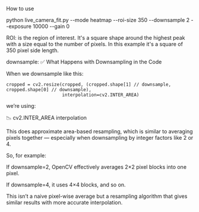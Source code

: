 How to use

python live_camera_fit.py --mode heatmap --roi-size 350 --downsample 2 --exposure 10000 --gain 0

ROI: is the region of interest. It's a square shape around the highest peak with a size equal to the number of pixels. In this example it's a square of 350 pixel side length. 

downsample:
✅ What Happens with Downsampling in the Code

When we downsample like this:
```
cropped = cv2.resize(cropped, (cropped.shape[1] // downsample, cropped.shape[0] // downsample),
                     interpolation=cv2.INTER_AREA)
```

we’re using:

📉 cv2.INTER_AREA interpolation

This does approximate area-based resampling, which is similar to averaging pixels together — especially when downsampling by integer factors like 2 or 4.

So, for example:

If downsample=2, OpenCV effectively averages 2×2 pixel blocks into one pixel.

If downsample=4, it uses 4×4 blocks, and so on.

This isn’t a naive pixel-wise average but a resampling algorithm that gives similar results with more accurate interpolation.